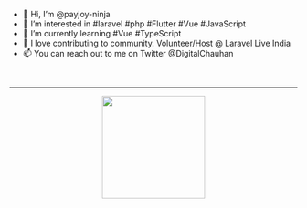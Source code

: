 - 👋 Hi, I’m @payjoy-ninja
- 👀 I’m interested in #laravel #php #Flutter #Vue #JavaScript
- 🌱 I’m currently learning #Vue #TypeScript
- 💞️ I love contributing to community. Volunteer/Host @ Laravel Live India
- 📫 You can reach out to me on Twitter @DigitalChauhan

<!---
payjoy-ninja/payjoy-ninja is a ✨ special ✨ repository because its `README.md` (this file) appears on your GitHub profile.
You can click the Preview link to take a look at your changes.
--->

<br/>
<hr />
  <div align="center">
  <a href="https://github.com/akramchauhan">
  <img height="180em" src="https://github-readme-stats.vercel.app/api/top-langs/?username=akramchauhan&layout=compact&langs_count=7&theme=gradient"/>
</div>
